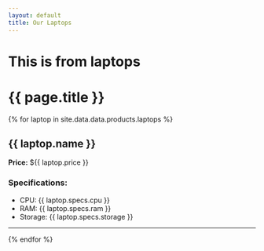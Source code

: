 ```yaml
---
layout: default
title: Our Laptops
---
```

# This is from laptops
# {{ page.title }}

{% for laptop in site.data.data.products.laptops %}
## {{ laptop.name }}
**Price:** ${{ laptop.price }}

### Specifications:
- CPU: {{ laptop.specs.cpu }}
- RAM: {{ laptop.specs.ram }}
- Storage: {{ laptop.specs.storage }}

---
{% endfor %}
